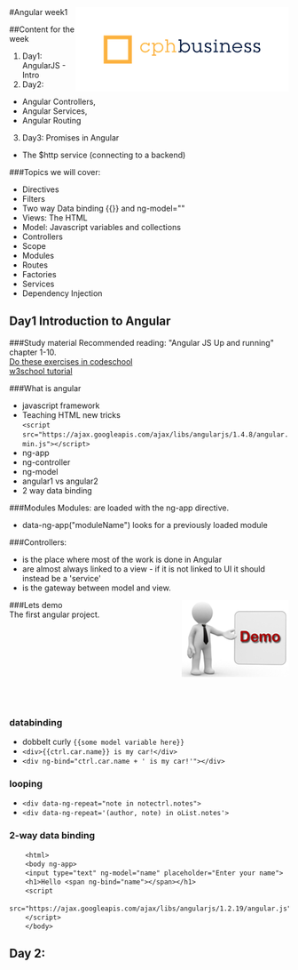 <img align="right" src="img/cphbusinessWhite.png" />  
#Angular week1

##Content for the week
1. Day1: AngularJS - Intro
2. Day2: 
  - Angular Controllers, 
  - Angular Services, 
  - Angular Routing
3. Day3: Promises in Angular  
  - The $http service (connecting to a backend)  

###Topics we will cover:
- Directives
- Filters
- Two way Data binding {{}} and ng-model=""
- Views: The HTML
- Model: Javascript variables and collections
- Controllers
- Scope
- Modules
- Routes
- Factories
- Services
- Dependency Injection

## Day1 Introduction to Angular
###Study material
Recommended reading: "Angular JS Up and running" chapter 1-10.  
[Do these exercises in codeschool](https://www.codeschool.com/courses/shaping-up-with-angular-js)  
[w3school tutorial](http://www.w3schools.com/angular/angular_intro.asp)   



###What is angular  
- javascript framework
- Teaching HTML new tricks  
`<script src="https://ajax.googleapis.com/ajax/libs/angularjs/1.4.8/angular.min.js"></script>`  
- ng-app
- ng-controller
- ng-model
- angular1 vs angular2
- 2 way data binding
 
###Modules
Modules:
are loaded with the ng-app directive. 
- data-ng-app("moduleName") looks for a previously loaded module


###Controllers:
- is the place where most of the work is done in Angular
- are almost always linked to a view - if it is not linked to UI it should instead be a 'service'
- is the gateway between model and view.

###Lets demo
<img align="right" src="img/demoman.png" />  
The first angular project.
<br><br><br><br><br><br><br><br><br><br>

### databinding
- dobbelt curly `{{some model variable here}}`
- `<div>{{ctrl.car.name}} is my car!</div>`
- `<div ng-bind="ctrl.car.name + ' is my car!'"></div>`

### looping
- `<div data-ng-repeat="note in notectrl.notes">`
- `<div data-ng-repeat='(author, note) in oList.notes'>`

### 2-way data binding  
```
	<html>
	<body ng-app>
	<input type="text" ng-model="name" placeholder="Enter your name">
	<h1>Hello <span ng-bind="name"></span></h1>
	<script
	src="https://ajax.googleapis.com/ajax/libs/angularjs/1.2.19/angular.js">
	</script>
	</body>
```

## Day 2: 